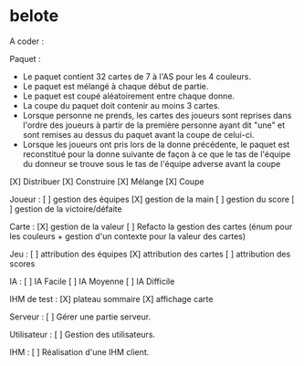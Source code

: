 # belote


A coder :

Paquet : 

- Le paquet contient 32 cartes de 7 à l'AS pour les 4 couleurs.
- Le paquet est mélangé à chaque début de partie.
- Le paquet est coupé aléatoirement entre chaque donne.
- La coupe du paquet doit contenir au moins 3 cartes.
- Lorsque personne ne prends, les cartes des joueurs sont reprises dans l'ordre des joueurs à partir de la première personne ayant dit "une"
et sont remises au dessus du paquet avant la coupe de celui-ci.
- Lorsque les joueurs ont pris lors de la donne précédente, le paquet est reconstitué pour la donne suivante de façon à ce que le tas 
de l'équipe du donneur se trouve sous le tas de l'équipe adverse avant la coupe

[X] Distribuer
[X] Construire
[X] Mélange
[X] Coupe

Joueur : 
[ ] gestion des équipes
[X] gestion de la main
[ ] gestion du score
[ ] gestion de la victoire/défaite

Carte :
[X] gestion de la valeur
[ ] Refacto la gestion des cartes (énum pour les couleurs + gestion d'un contexte pour la valeur des cartes)

Jeu :
[ ] attribution des équipes
[X] attribution des cartes
[ ] attribution des scores

IA :
[ ] IA Facile
[ ] IA Moyenne
[ ] IA Difficile

IHM de test :
[X] plateau sommaire
[X] affichage carte

Serveur :
[ ] Gérer une partie serveur.

Utilisateur :
[ ] Gestion des utilisateurs.

IHM :
[ ] Réalisation d'une IHM client.

